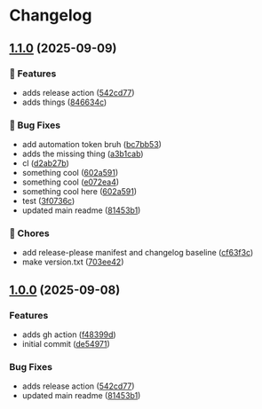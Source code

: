 # Changelog

## [1.1.0](https://github.com/mediaupstream/test-release-tags/compare/v1.0.0...v1.1.0) (2025-09-09)


### 🚀 Features

* adds release action ([542cd77](https://github.com/mediaupstream/test-release-tags/commit/542cd7721eb22a6cfc300748ffca52876a7cb4a5))
* adds things ([846634c](https://github.com/mediaupstream/test-release-tags/commit/846634c97991167aca3a7aafc0ddbc28ac73db4e))


### 🐛 Bug Fixes

* add automation token bruh ([bc7bb53](https://github.com/mediaupstream/test-release-tags/commit/bc7bb537b73e76e3cafd312d2f8b9df3ceaad83c))
* adds the missing thing ([a3b1cab](https://github.com/mediaupstream/test-release-tags/commit/a3b1cabf5716e9970ace4619e9f294a57d3a5f05))
* cl ([d2ab27b](https://github.com/mediaupstream/test-release-tags/commit/d2ab27bbe4e1f52e4a8ddeae980a969eb511da2e))
* something cool ([602a591](https://github.com/mediaupstream/test-release-tags/commit/602a5914e0d84339afb856eff2b3e97a66add962))
* something cool ([e072ea4](https://github.com/mediaupstream/test-release-tags/commit/e072ea4486636ed0500a859df54122899b2f7554))
* something cool here ([602a591](https://github.com/mediaupstream/test-release-tags/commit/602a5914e0d84339afb856eff2b3e97a66add962))
* test ([3f0736c](https://github.com/mediaupstream/test-release-tags/commit/3f0736c0162b296456df20e1c065369ba8612231))
* updated main readme ([81453b1](https://github.com/mediaupstream/test-release-tags/commit/81453b1198c948c44c74212efa6c8ef4aa610a8d))


### 🧹 Chores

* add release-please manifest and changelog baseline ([cf63f3c](https://github.com/mediaupstream/test-release-tags/commit/cf63f3c0177d271ba6b9eeb7171a58f5be011c7d))
* make version.txt ([703ee42](https://github.com/mediaupstream/test-release-tags/commit/703ee42cba4609027ead405ca94eaa9d00f342e5))

## [1.0.0](https://github.com/mediaupstream/test-release-tags/compare/v1.0.0...v1.0.0) (2025-09-08)

### Features

* adds gh action ([f48399d](https://github.com/mediaupstream/test-release-tags/commit/f48399de412f7774b8d1e4f0a3406e316829cf62))
* initial commit ([de54971](https://github.com/mediaupstream/test-release-tags/commit/de549716f6c8670f21b4ea00869a7b35bdd1913d))

### Bug Fixes

* adds release action ([542cd77](https://github.com/mediaupstream/test-release-tags/commit/542cd7721eb22a6cfc300748ffca52876a7cb4a5))
* updated main readme ([81453b1](https://github.com/mediaupstream/test-release-tags/commit/81453b1198c948c44c74212efa6c8ef4aa610a8d))
